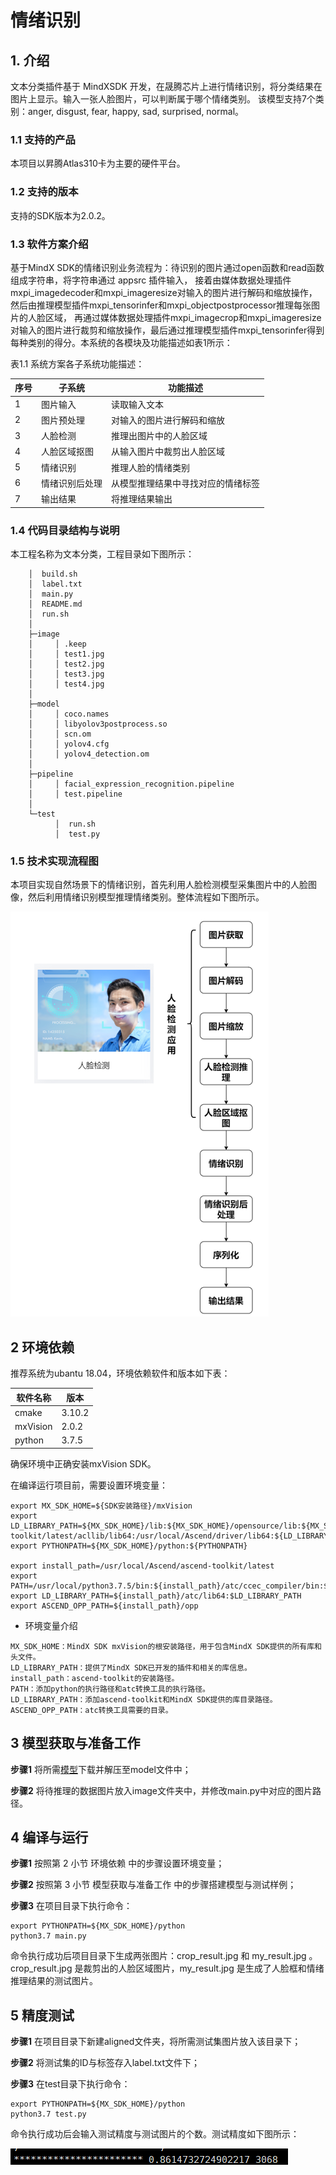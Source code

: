# 情绪识别

## 1. 介绍

文本分类插件基于 MindXSDK 开发，在晟腾芯片上进行情绪识别，将分类结果在图片上显示。输入一张人脸图片，可以判断属于哪个情绪类别。
该模型支持7个类别：anger, disgust, fear, happy, sad, surprised, normal。

### 1.1 支持的产品

本项目以昇腾Atlas310卡为主要的硬件平台。

### 1.2 支持的版本

支持的SDK版本为2.0.2。

### 1.3 软件方案介绍

基于MindX SDK的情绪识别业务流程为：待识别的图片通过open函数和read函数组成字符串，将字符串通过 appsrc 插件输入，
接着由媒体数据处理插件mxpi_imagedecoder和mxpi_imageresize对输入的图片进行解码和缩放操作，然后由推理模型插件mxpi_tensorinfer和mxpi_objectpostprocessor推理每张图片的人脸区域，
再通过媒体数据处理插件mxpi_imagecrop和mxpi_imageresize对输入的图片进行裁剪和缩放操作，最后通过推理模型插件mxpi_tensorinfer得到每种类别的得分。本系统的各模块及功能描述如表1所示：


表1.1 系统方案各子系统功能描述：

| 序号 | 子系统 | 功能描述     |
| ---- | ------ | ------------ |
| 1    | 图片输入    | 读取输入文本 |
| 2    | 图片预处理    | 对输入的图片进行解码和缩放 |
| 3    | 人脸检测    | 推理出图片中的人脸区域 |
| 4    | 人脸区域抠图      | 从输入图片中裁剪出人脸区域 |
| 5    | 情绪识别    | 推理人脸的情绪类别|
| 6    | 情绪识别后处理    | 从模型推理结果中寻找对应的情绪标签|
| 7    | 输出结果    | 将推理结果输出|

### 1.4 代码目录结构与说明

本工程名称为文本分类，工程目录如下图所示：  

```
    │  build.sh
    │  label.txt
    │  main.py
    │  README.md
    │  run.sh
    │
    ├─image
    │     │ .keep
    │     │ test1.jpg
    │     │ test2.jpg
    │     │ test3.jpg
    │     │ test4.jpg
    │
    ├─model
    │     │ coco.names
    │     │ libyolov3postprocess.so
    │     │ scn.om
    │     │ yolov4.cfg
    │     │ yolov4_detection.om
    │
    ├─pipeline
    │     │ facial_expression_recognition.pipeline
    │     │ test.pipeline
    │
    └─test
          │  run.sh
          │  test.py
```
### 1.5 技术实现流程图
   本项目实现自然场景下的情绪识别，首先利用人脸检测模型采集图片中的人脸图像，然后利用情绪识别模型推理情绪类别。整体流程如下图所示。
   
   ![Image text](image/FER.png)
   
## 2 环境依赖

推荐系统为ubantu 18.04，环境依赖软件和版本如下表：

| 软件名称 | 版本   |
| -------- | ------ |
| cmake    | 3.10.2   |
| mxVision | 2.0.2  |
| python   | 3.7.5  |

确保环境中正确安装mxVision SDK。

在编译运行项目前，需要设置环境变量：

```
export MX_SDK_HOME=${SDK安装路径}/mxVision
export LD_LIBRARY_PATH=${MX_SDK_HOME}/lib:${MX_SDK_HOME}/opensource/lib:${MX_SDK_HOME}/opensource/lib64:/usr/local/Ascend/ascend-toolkit/latest/acllib/lib64:/usr/local/Ascend/driver/lib64:${LD_LIBRARY_PATH}
export PYTHONPATH=${MX_SDK_HOME}/python:${PYTHONPATH}

export install_path=/usr/local/Ascend/ascend-toolkit/latest
export PATH=/usr/local/python3.7.5/bin:${install_path}/atc/ccec_compiler/bin:${install_path}/atc/bin:$PATH
export LD_LIBRARY_PATH=${install_path}/atc/lib64:$LD_LIBRARY_PATH
export ASCEND_OPP_PATH=${install_path}/opp
```

- 环境变量介绍

```
MX_SDK_HOME：MindX SDK mxVision的根安装路径，用于包含MindX SDK提供的所有库和头文件。  
LD_LIBRARY_PATH：提供了MindX SDK已开发的插件和相关的库信息。  
install_path：ascend-toolkit的安装路径。  
PATH：添加python的执行路径和atc转换工具的执行路径。  
LD_LIBRARY_PATH：添加ascend-toolkit和MindX SDK提供的库目录路径。  
ASCEND_OPP_PATH：atc转换工具需要的目录。 
```

## 3 模型获取与准备工作

**步骤1** 将所需[模型](https:///mindx.sdk.obs.cn-north-4.myhuaweicloud.com/mindxsdk-referenceapps%20/contrib/FacialExpressionRecognition/model.zip)下载并解压至model文件中；

**步骤2** 将待推理的数据图片放入image文件夹中，并修改main.py中对应的图片路径。


## 4 编译与运行

**步骤1** 按照第 2 小节 环境依赖 中的步骤设置环境变量；

**步骤2** 按照第 3 小节 模型获取与准备工作 中的步骤搭建模型与测试样例；

**步骤3** 在项目目录下执行命令：
```
export PYTHONPATH=${MX_SDK_HOME}/python
python3.7 main.py
```
命令执行成功后项目目录下生成两张图片：crop_result.jpg 和 my_result.jpg 。crop_result.jpg 是裁剪出的人脸区域图片，my_result.jpg 是生成了人脸框和情绪推理结果的测试图片。

## 5 精度测试

**步骤1** 在项目目录下新建aligned文件夹，将所需测试集图片放入该目录下；

**步骤2** 将测试集的ID与标签存入label.txt文件下；

**步骤3** 在test目录下执行命令：
```
export PYTHONPATH=${MX_SDK_HOME}/python
python3.7 test.py
```
命令执行成功后会输入测试精度与测试图片的个数。测试精度如下图所示：

![Image text](image/acc.png)
